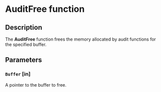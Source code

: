 # AuditFree function

## Description

The **AuditFree** function frees the memory allocated by audit functions for the specified buffer.

## Parameters

### `Buffer` [in]

A pointer to the buffer to free.
